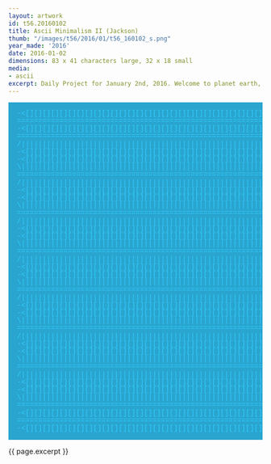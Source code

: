 ```yaml
---
layout: artwork
id: t56.20160102
title: Ascii Minimalism II (Jackson)
thumb: "/images/t56/2016/01/t56_160102_s.png"
year_made: '2016'
date: 2016-01-02
dimensions: 83 x 41 characters large, 32 x 18 small
media:
- ascii
excerpt: Daily Project for January 2nd, 2016. Welcome to planet earth, Jackson Leo Bernard Kelly.
---
```


<style>
    pre {
        background-color: #29A5CF;
        color: #33CCFF;
        font-family: "Courier New",Courier,"Lucida Sans Typewriter","Lucida Typewriter",monospace;
        font-size: .875rem;
        line-height: .95rem;
    }

    @media screen and (max-width: 600px) {
      .ascii-large {
        display: none;
      }
      pre {
        width: 265px;
      }
    }
    @media screen and (min-width: 600px){
        .ascii-small {
          display: none;
      }
    }
</style>

<pre class="ascii-large">

  -<[][][][][][][][][][][][][][][][][][][][][][][][][][][][][][][][][][][][][]>-
  ==============================================================================
  -<[][][][][][][][][][][][][][][][][][][][][][][][][][][][][][][][][][][][][]>-
  ==============================================================================
  /||||||||||||||||||||||||||||||||||||||||||||||||||||||||||||||||||||||||||||\
  -<[][][][][][][][][][][][][][][][][][][][][][][][][][][][][][][][][][][][][]>-
  -<[][][][][][][][][][][][][][][][][][][][][][][][][][][][][][][][][][][][][]>-
  \||||||||||||||||||||||||||||||||||||||||||||||||||||||||||||||||||||||||||||/
  ==============================================================================
  /||||||||||||||||||||||||||||||||||||||||||||||||||||||||||||||||||||||||||||\
  -<[][][][][][][][][][][][][][][][][][][][][][][][][][][][][][][][][][][][][]>-
  -<[][][][][][][][][][][][][][][][][][][][][][][][][][][][][][][][][][][][][]>-
  \||||||||||||||||||||||||||||||||||||||||||||||||||||||||||||||||||||||||||||/
  ==============================================================================
  /||||||||||||||||||||||||||||||||||||||||||||||||||||||||||||||||||||||||||||\
  -<[][][][][][][][][][][][][][][][][][][][][][][][][][][][][][][][][][][][][]>-
  -<[][][][][][][][][][][][][][][][][][][][][][][][][][][][][][][][][][][][][]>-
  \||||||||||||||||||||||||||||||||||||||||||||||||||||||||||||||||||||||||||||/
  ==============================================================================
  /||||||||||||||||||||||||||||||||||||||||||||||||||||||||||||||||||||||||||||\
  -<[][][][][][][][][][][][][][][][][][][][][][][][][][][][][][][][][][][][][]>-
  -<[][][][][][][][][][][][][][][][][][][][][][][][][][][][][][][][][][][][][]>-
  \||||||||||||||||||||||||||||||||||||||||||||||||||||||||||||||||||||||||||||/
  ==============================================================================
  /||||||||||||||||||||||||||||||||||||||||||||||||||||||||||||||||||||||||||||\
  -<[][][][][][][][][][][][][][][][][][][][][][][][][][][][][][][][][][][][][]>-
  -<[][][][][][][][][][][][][][][][][][][][][][][][][][][][][][][][][][][][][]>-
  \||||||||||||||||||||||||||||||||||||||||||||||||||||||||||||||||||||||||||||/
  ==============================================================================
  /||||||||||||||||||||||||||||||||||||||||||||||||||||||||||||||||||||||||||||\
  -<[][][][][][][][][][][][][][][][][][][][][][][][][][][][][][][][][][][][][]>-
  -<[][][][][][][][][][][][][][][][][][][][][][][][][][][][][][][][][][][][][]>-
  \||||||||||||||||||||||||||||||||||||||||||||||||||||||||||||||||||||||||||||/
  ==============================================================================
  /||||||||||||||||||||||||||||||||||||||||||||||||||||||||||||||||||||||||||||\
  -<[][][][][][][][][][][][][][][][][][][][][][][][][][][][][][][][][][][][][]>-
  -<[][][][][][][][][][][][][][][][][][][][][][][][][][][][][][][][][][][][][]>-
  \||||||||||||||||||||||||||||||||||||||||||||||||||||||||||||||||||||||||||||/
  ==============================================================================
  -<[][][][][][][][][][][][][][][][][][][][][][][][][][][][][][][][][][][][][]>-
  ==============================================================================
  -<[][][][][][][][][][][][][][][][][][][][][][][][][][][][][][][][][][][][][]>-

</pre>

<pre class="ascii-small">
 -<[][][][][][][][][][][][][]>-
 ==============================
 -<[][][][][][][][][][][][][]>-
 \||||||||||||||||||||||||||||/
 ==============================
 /||||||||||||||||||||||||||||\
 -<[][][][][][][][][][][][][]>-
 -<[][][][][][][][][][][][][]>-
 \||||||||||||||||||||||||||||/
 ==============================
 /||||||||||||||||||||||||||||\
 -<[][][][][][][][][][][][][]>-
 -<[][][][][][][][][][][][][]>-
 \||||||||||||||||||||||||||||/
 ==============================
 /||||||||||||||||||||||||||||\
 -<[][][][][][][][][][][][][]>-
 ==============================
 -<[][][][][][][][][][][][][]>-
</pre>

{{ page.excerpt }}
